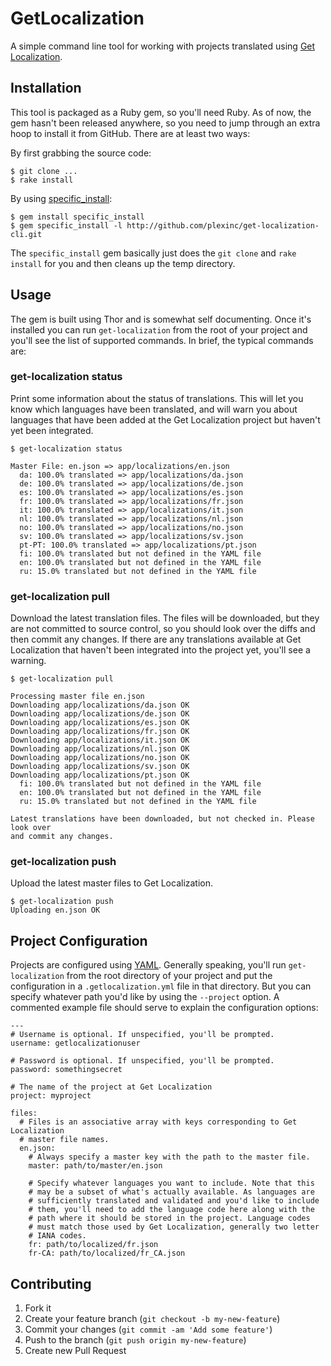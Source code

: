 # GetLocalization

A simple command line tool for working with projects translated using
[Get Localization](http://www.getlocalization.com/).

## Installation

This tool is packaged as a Ruby gem, so you'll need Ruby. As of now, the gem
hasn't been released anywhere, so you need to jump through an extra hoop to
install it from GitHub. There are at least two ways:

By first grabbing the source code:

    $ git clone ...
    $ rake install

By using [specific_install](https://github.com/rdp/specific_install):

    $ gem install specific_install
    $ gem specific_install -l http://github.com/plexinc/get-localization-cli.git

The `specific_install` gem basically just does the `git clone` and `rake install`
for you and then cleans up the temp directory.

## Usage

The gem is built using Thor and is somewhat self documenting. Once it's
installed you can run `get-localization` from the root of your project and
you'll see the list of supported commands. In brief, the typical commands are:

### get-localization status

Print some information about the status of translations. This will let you know
which languages have been translated, and will warn you about languages that
have been added at the Get Localization project but haven't yet been integrated.

    $ get-localization status

    Master File: en.json => app/localizations/en.json
      da: 100.0% translated => app/localizations/da.json
      de: 100.0% translated => app/localizations/de.json
      es: 100.0% translated => app/localizations/es.json
      fr: 100.0% translated => app/localizations/fr.json
      it: 100.0% translated => app/localizations/it.json
      nl: 100.0% translated => app/localizations/nl.json
      no: 100.0% translated => app/localizations/no.json
      sv: 100.0% translated => app/localizations/sv.json
      pt-PT: 100.0% translated => app/localizations/pt.json
      fi: 100.0% translated but not defined in the YAML file
      en: 100.0% translated but not defined in the YAML file
      ru: 15.0% translated but not defined in the YAML file

### get-localization pull

Download the latest translation files. The files will be downloaded, but they
are not committed to source control, so you should look over the diffs and then
commit any changes. If there are any translations available at Get Localization
that haven't been integrated into the project yet, you'll see a warning.

    $ get-localization pull

    Processing master file en.json
    Downloading app/localizations/da.json OK
    Downloading app/localizations/de.json OK
    Downloading app/localizations/es.json OK
    Downloading app/localizations/fr.json OK
    Downloading app/localizations/it.json OK
    Downloading app/localizations/nl.json OK
    Downloading app/localizations/no.json OK
    Downloading app/localizations/sv.json OK
    Downloading app/localizations/pt.json OK
      fi: 100.0% translated but not defined in the YAML file
      en: 100.0% translated but not defined in the YAML file
      ru: 15.0% translated but not defined in the YAML file

    Latest translations have been downloaded, but not checked in. Please look over
    and commit any changes.

### get-localization push

Upload the latest master files to Get Localization.

    $ get-localization push
    Uploading en.json OK

## Project Configuration

Projects are configured using [YAML](http://www.yaml.org/). Generally speaking,
you'll run `get-localization` from the root directory of your project and put
the configuration in a `.getlocalization.yml` file in that directory. But you
can specify whatever path you'd like by using the `--project` option. A
commented example file should serve to explain the configuration options:

    ---
    # Username is optional. If unspecified, you'll be prompted.
    username: getlocalizationuser

    # Password is optional. If unspecified, you'll be prompted.
    password: somethingsecret

    # The name of the project at Get Localization
    project: myproject

    files:
      # Files is an associative array with keys corresponding to Get Localization
      # master file names.
      en.json:
        # Always specify a master key with the path to the master file.
        master: path/to/master/en.json

        # Specify whatever languages you want to include. Note that this
        # may be a subset of what's actually available. As languages are
        # sufficiently translated and validated and you'd like to include
        # them, you'll need to add the language code here along with the
        # path where it should be stored in the project. Language codes
        # must match those used by Get Localization, generally two letter
        # IANA codes.
        fr: path/to/localized/fr.json
        fr-CA: path/to/localized/fr_CA.json

## Contributing

1. Fork it
2. Create your feature branch (`git checkout -b my-new-feature`)
3. Commit your changes (`git commit -am 'Add some feature'`)
4. Push to the branch (`git push origin my-new-feature`)
5. Create new Pull Request
